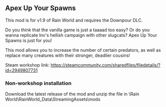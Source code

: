 ## Apex Up Your Spawns

This mod is for v1.9 of Rain World and requires the Downpour DLC.

Do you think that the vanilla game is just a taaaad too easy? Or do you wanna replicate Inv's hellish campaign with other slugcats? Apex Up Your Spawns is just for you!

This mod allows you to increase the number of certain predators, as well as replace many creatures with their stronger, deadlier cousins!

Steam workshop link:
https://steamcommunity.com/sharedfiles/filedetails/?id=2949807731

### Non-workshop installation

Download the latest release of the mod and unzip the file in \Rain World\RainWorld_Data\StreamingAssets\mods
